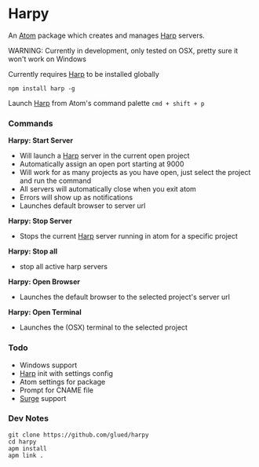 [Surge]:[https://surge.sh]
[Harp]:[https://harpjs.com/]
[Atom]:[https://atom.io/]

# Harpy
An [Atom] package which creates and manages [Harp] servers.

WARNING: Currently in development, only tested on OSX, pretty sure it won't work on Windows

Currently requires [Harp] to be installed globally

`npm install harp -g`

Launch [Harp] from Atom's command palette `cmd + shift + p`

### Commands

**Harpy: Start Server**
  - Will launch a [Harp] server in the current open project
  - Automatically assign an open port starting at 9000
  - Will work for as many projects as you have open, just select the project and run the command
  - All servers will automatically close when you exit atom
  - Errors will show up as notifications
  - Launches default browser to server url

**Harpy: Stop Server**
  - Stops the current [Harp] server running in atom for a specific project

**Harpy: Stop all**
  - stop all active harp servers

**Harpy: Open Browser**
 - Launches the default browser to the selected project's server url

**Harpy: Open Terminal**
 - Launches the (OSX) terminal to the selected project

### Todo
* Windows support
* [Harp] init with settings config
* Atom settings for package
* Prompt for CNAME file
* [Surge] support

### Dev Notes
```
git clone https://github.com/glued/harpy
cd harpy
apm install
apm link .
```
